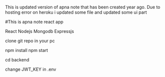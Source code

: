 This is updated version of apna note that has been created year ago.
Due to hosting error on heroku i updated some file and updated some ui part

#This is apna note react app

<!-- Technologies used -->

React
Nodejs
Mongodb
Expressjs

<!-- To run on your machine -->

clone git repo in your pc

<!-- To run frontend -->
npm install
npm start

<!-- To run backend -->

cd backend
<!-- Change your mongodb url -->
change JWT_KEY in .env


